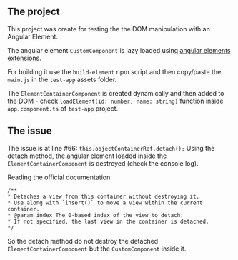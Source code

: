 ## The project
This project was create for testing the the DOM manipulation with an Angular Element.

The angular element `CustomComponent` is lazy loaded using [angular elements extensions](https://angular-extensions.github.io/elements).

For building it use the `build-element` npm script and then copy/paste the `main.js` in the `test-app` assets folder.

The `ElementContainerComponent` is created dynamically and then added to the DOM - check `loadElement(id: number, name: string)` function inside `app.component.ts` of `test-app` project.

## The issue
The issue is at line #66: `this.objectContainerRef.detach();`
Using the detach method, the angular element loaded inside the `ElementContainerComponent` is destroyed (check the console log).

Reading the official documentation:
```
/**
* Detaches a view from this container without destroying it.
* Use along with `insert()` to move a view within the current container.
* @param index The 0-based index of the view to detach.
* If not specified, the last view in the container is detached.
*/
```

So the detach method do not destroy the detached `ElementContainerComponent` but the `CustomComponent` inside it.